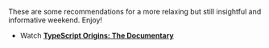 These are some recommendations for a more relaxing but still insightful and informative weekend. Enjoy!

- Watch [**TypeScript Origins: The Documentary**](https://www.youtube.com/watch?v=U6s2pdxebSo)